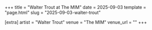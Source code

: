 +++
title = "Walter Trout at The MIM"
date = 2025-09-03
template = "page.html"
slug = "2025-09-03-walter-trout"

[extra]
artist = "Walter Trout"
venue = "The MIM"
venue_url = ""
+++
